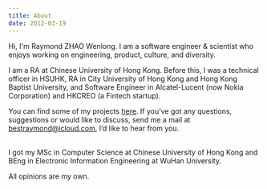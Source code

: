 ```yaml
---
title: About
date: 2012-03-19
---
```


Hi, I'm Raymond ZHAO Wenlong. I am a software engineer & scientist who enjoys working on engineering, product, culture, and diversity.  

I am a RA at Chinese University of Hong Kong. Before this, I was a technical officer in HSUHK, RA in City University of Hong Kong and Hong Kong Baptist University, and Software Engineer in Alcatel-Lucent (now Nokia Corporation) and HKCREO (a Fintech startup).
<br>     

You can find some of my projects [here](https://github.com/muyun). If you’ve got any questions, suggestions or would like to discuss, send me a mail at bestraymond@icloud.com,
I’d like to hear from you.   
<br> 

I got my MSc in Computer Science at Chinese University of Hong Kong and BEng in Electronic Information Engineering at WuHan University. 

All opinions are my own.  
<br> <br> 

